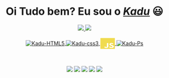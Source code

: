  <h1 align="center">Oi Tudo bem? Eu sou o <a href="https://www.linkedin.com/in/carlos-eduardo-carneiro-68a037187/"><i>Kadu</i></a> 😃️</h1>
<div>

 <div align="center">
  <a href="https://github.com/Kaducc">
  <img height="150em" src="https://github-readme-stats.vercel.app/api?username=Kaducc&show_icons=true&theme=dark&include_all_commits=true&count_private=true"/>
  <img height="150em" src="https://github-readme-stats.vercel.app/api/top-langs/?username=Kaducc&layout=compact&langs_count=7&theme=dark"/>
    
</div>
   <div align="center" valign="top"><br>
 <img align="center" alt="Kadu-HTML5" height="30" width="40" src="https://cdn.jsdelivr.net/gh/devicons/devicon/icons/html5/html5-original.svg">
 <img align="center" alt="Kadu-css3" height="30" width="40" src="https://cdn.jsdelivr.net/gh/devicons/devicon/icons/css3/css3-original.svg">
 <img align="center" alt="Kadu-js" height="30" width="40" src="https://raw.githubusercontent.com/devicons/devicon/master/icons/javascript/javascript-plain.svg">
 <img align="center" alt="Kadu-Ps" height="30" width="40" src="https://cdn.jsdelivr.net/gh/devicons/devicon/icons/photoshop/photoshop-plain.svg">
</div>

  ##
  
  <div align="center" valign="top"><br>
     <a href="https://www.youtube.com/channel/UCcH_EVCv5IvKDuk_-ELg6yQ" target="_blank"><img src="https://img.shields.io/badge/YouTube-FF0000?style=for-the-badge&logo=youtube&logoColor=white" target="_blank"></a>
    <a href="https://www.instagram.com/kaduc_e/" target="_blank"><img src="https://img.shields.io/badge/Instagram-E4405F?style=for-the-badge&logo=instagram&logoColor=white" target="_blank"></a>
    <a href="https://www.linkedin.com/in/carlos-eduardo-carneiro-68a037187/" target="_blank"><img src="https://img.shields.io/badge/LinkedIn-0077B5?style=for-the-badge&logo=linkedin&logoColor=white" target="_blank"></a>
    <a href="https://twitter.com/kaduc_e" target="_blank"><img src="https://img.shields.io/badge/Twitter-1DA1F2?style=for-the-badge&logo=twitter&logoColor=white"></a>
    <a href="mailto:carloseduardocarneiro928@gmail.com" target="_blank"><img src="https://img.shields.io/badge/Gmail-D14836?style=for-the-badge&logo=gmail&logoColor=white"></a>
  </div>
  
